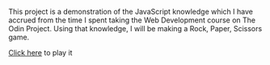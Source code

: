 This project is a demonstration of the JavaScript knowledge which I have accrued from the time I spent taking the Web Development course on The Odin Project. Using that knowledge, I will be making a Rock, Paper, Scissors game.

[Click here](https://robertbangiyev.github.io/rock-paper-scissors/) to play it
